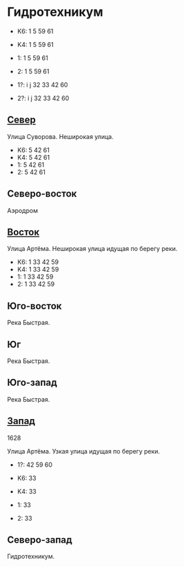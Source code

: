 # Гидротехникум

* K6:   1   5   59  61
* K4:   1   5   59  61
* 1:    1   5   59  61
* 2:    1   5   59  61

* 1?:   i   j
        32  33  42  60
* 2?:   i   j
        32  33  42  60

## [Север](./11460030.md)

Улица Суворова.
Неширокая улица.

* K6:   5   42  61
* K4:   5   42  61
* 1:    5   42  61
* 2:    5   42  61

## Северо-восток

Аэродром

## [Восток](./11480040.md)

Улица Артёма.
Неширокая улица идущая по берегу реки.

* K6:   1   33  42  59
* K4:   1   33  42  59
* 1:    1   33  42  59
* 2:    1   33  42  59

## Юго-восток

Река Быстрая.

## Юг

Река Быстрая.

## Юго-запад

Река Быстрая.

## [Запад](./11395040.md)

1628

Улица Артёма.
Узкая улица идущая по берегу реки.

* 1?:   42  59  60

* K6:   33
* K4:   33
* 1:    33
* 2:    33

## Северо-запад

Гидротехникум.
